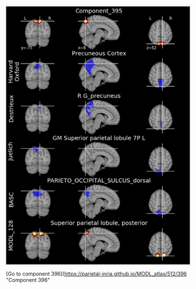 


![395](preliminary/395.jpg "Component 395")

[Go to component 396](https://parietal-inria.github.io/MODL_atlas/512/396 "Component 396"